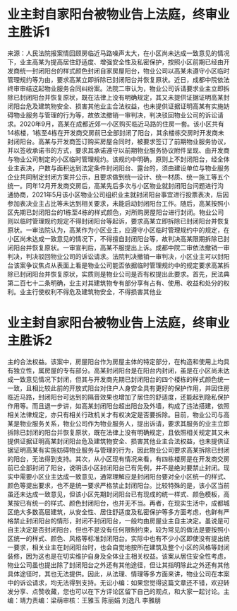 # 业主封自家阳台被物业告上法庭，终审业主胜诉1

来源：人民法院报案情回顾房临近马路噪声太大，在小区尚未达成一致意见的情况下，业主高某为提高居住舒适度、增强安全性及私密保护，按照小区前期已经由开发商统一封闭阳台的样式颜色封闭自家房屋阳台，物业公司以高某未遵守小区临时管理规约等为由，要求高某立即拆除已封闭阳台并恢复原状。近日，成都中院依法终审审结这起物业服务合同纠纷案。法院二审认为，物业公司诉请要求业主立即拆除已封闭阳台并恢复原状，既在法律上没有明确规定，其又未提供证据证明高某封闭阳台危及建筑物安全、损害其他业主合法权益，也未提供证据证明高某有实施妨碍物业服务与管理的行为等，故依法撤销一审判决，判决驳回物业公司的诉讼请求。2020年9月，高某在成都近郊一小区购买临近马路的住房一套。该小区共有14栋楼，1栋至4栋在开发商交房前已全部封闭了阳台，其余楼栋交房时开发商未封闭阳台。高某与开发商签订购买房屋合同时，被要求签订了前期物业服务协议，并以签收承诺书的方式，要求其承诺遵守以前期物业服务协议附件呈现、由开发商与物业公司制定的小区临时管理规约。该规约中明确，原则上不封闭阳台，经全体业主表决，户数与面积达到法定条件封闭阳台、露台的，须由建设单位与物业服务企业共同制定封闭方案并公示，且要求做到统一设计、统一材质、统一施工等五个统一。同年12月开发商交房后，高某先后多次与小区物业就封闭阳台问题进行沟通协商，2021年5月该小区物业公司组织业主就封闭阳台事宜进行投票表决，后因参加表决业主占比等未达到相关要求，未能启动封闭阳台工作。随后，高某按照小区先期已封闭阳台的1栋至4栋的样式颜色，对所购房屋阳台进行封闭。物业公司则以临时管理规约规定不得封闭阳台等起诉，要求高某立即拆除已封闭阳台并恢复原状。一审法院认为，高某作为小区业主，应遵守小区临时管理规约中的规定，在小区尚未达成一致意见的情况下，不得擅自封闭阳台等，故判决高某限期拆除已封闭阳台并恢复原状。一审宣判后，高某不服提出上诉。成都中院二审依法撤销一审判决，判决驳回物业公司的诉讼请求。法院判决撤销一审判决，小区业主可以封阳台该案争议焦点从表面上看是物业公司能否依据临时管理规约中的规定要求高某拆除已封闭阳台并恢复原状，实质则是物业公司是否有权提出此要求。首先，民法典第二百七十二条明确，业主对其建筑物专有部分享有占有、使用、收益和处分的权利。业主行使权利不得危及建筑物安全，不得损害其他业

# 业主封自家阳台被物业告上法庭，终审业主胜诉2

主的合法权益。该案中，房屋阳台作为房屋主体的特定部分，在构造和使用上均具有独立性，属房屋的专有部分。高某封闭阳台是在阳台内封闭，虽是在小区尚未达成一致意见情况下封闭，但其与开发商先期已封闭阳台的四个楼栋的样式颜色统一一致，且相比较此前的开放式阳台对住户人身安全具有更好的保护作用，并因住房临近马路，封闭阳台可达到的隔音效果也增加了居住的舒适度，还能起到隐私保护作用等。而且退一步讲，如高某封闭阳台超出阳台及外墙，构成了违法搭建，依照相关法律规定，亦只有相关行政机关才有权决定是否要拆除。目前，物业公司与高某是物业服务关系，物业公司作为物业服务人，提出诉请，要求其服务的业主立即拆除已封闭的阳台并恢复原状，既在法律上没有明确规定，且依照相关规定其又未提供证据证明高某封闭阳台危及建筑物安全、损害其他业主合法权益，也未提供证据证明高某有实施妨碍物业服务与管理的行为，因此物业公司要求高某拆除已封闭的阳台，无法得到支持。其次，从小区现有情况来看，有四栋楼房是在开发商交房前已全部封闭了阳台，说明该小区封闭阳台已有先例，并不是绝对要禁止封闭。现实中需要小区业主达成一致意见，通常理解应是封闭阳台要对全小区统一的样式、颜色等提出要求，也不是统一要求严格禁止封闭阳台。比较特殊的是，该小区当前虽还未达成一致意见，但该小区先期封闭阳台已有现成的统一样式、颜色模板，高某按已有统一的样式、颜色封闭阳台，也并无不当。再者，在现实生活中，成都城区绝大多数高层建筑，从安全性、居住舒适度及私密保护等多方面考虑，也鲜有严格禁止封闭阳台的情形，封闭不封闭阳台，一般均由房屋业主自主决定。虽说是可自主决定是否封闭阳台，但也不是没有任何限制约束，较为常见的做法是要按照小区统一的样式、颜色、风格等标准封闭阳台。实际中也有不少小区即使没有提出统一要求，相关业主在封闭阳台时，也会自觉地按所在建筑及整个小区的风格等封闭装修，因为这也是在切实维护自身及全体业主相关权益。该案从居住安全性考虑，物业公司虽也提出除了封闭阳台之外还有其他途径，但让其指明除此之外还有其他具体途径时，其也无法提供。因此，从法理、情理等多方面来讲，物业公司在本案中的诉讼请求，均无法得到支持。无讼小编：如果您觉得这篇文章还不错，欢迎转发分享、点赞收藏，您也可以在下方评论区留下自己的观点，和大家一起讨论。主编：靖力责编：梁萌审核：王雅玉 陈丽娟 刘逸凡 李雅朋

